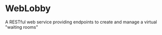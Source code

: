 # WebLobby
A RESTful web service providing endpoints to create and manage a virtual "waiting rooms"
